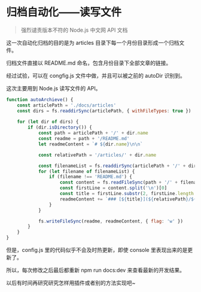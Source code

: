 # 归档自动化——读写文件

> 强烈谴责版本不符的 Node.js 中文网 API 文档

这一次自动化归档的目的是为 articles 目录下每一个月份目录形成一个归档文件。

归档文件直接以 README.md 命名，包含月份目录下全部文章的链接。

经过试验，可以在 congfig.js 文件中做，并且可以被之前的 autoDir 识别到。

这次主要用到 Node.js 读写文件的 API。

```js
function autoArchieve() {
    const articlePath = './docs/articles'
    const dirs = fs.readdirSync(articlePath, { withFileTypes: true })
 
    for (let dir of dirs) {
        if (dir.isDirectory()) {
            const path = articlePath + '/' + dir.name
            const readme = path + '/README.md'
            let readmeContent = `# ${dir.name}\n\n`

            const relativePath = '/articles/' + dir.name

            const filenameList = fs.readdirSync(articlePath + '/' + dir.name)
            for (let filename of filenameList) {
                if (filename !== 'README.md') {
                    const content = fs.readFileSync(path + '/' + filename, { encoding: 'utf-8' })
                    const firstLine = content.split('\n')[0]
                    const title = firstLine.substr(2, firstLine.length - 3)
                    readmeContent += `### [${title}](${relativePath}/${filename})\n\n`
                }
            }

            fs.writeFileSync(readme, readmeContent, { flag: 'w' })
        }
    }
}
```

但是，config.js 里的代码似乎不会及时热更新，即使 console 里表现出来的是更新了。

所以，每次修改之后最后都重新 npm run docs:dev 来查看最新的开发结果。

以后有时间再研究研究怎样用插件或者别的方法实现吧~
